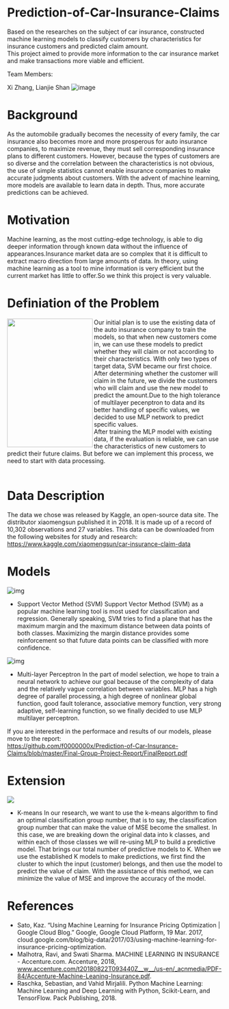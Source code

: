 # Prediction-of-Car-Insurance-Claims
Based on the researches on the subject of car insurance, constructed machine learning models to classify customers by characteristics for insurance customers and predicted claim amount.  
This project aimed to provide more information to the car insurance market and make transactions more viable and efficient.

Team Members: 

Xi Zhang, Lianjie Shan
![image](https://github.com/f0000000x/Prediction-of-Car-Insurance-Claims/blob/master/Images/carInsur.jpg)

# Background
As the automobile gradually becomes the necessity of every family, the car insurance also becomes more and more prosperous for auto insurance companies, to maximize revenue, they must sell corresponding insurance plans to different customers. However, because the types of customers are so diverse and the correlation between the characteristics is not obvious, the use of simple statistics cannot enable insurance companies to make accurate judgments about customers. With the advent of machine learning, more models are available to learn data in depth. Thus, more accurate predictions can be achieved.

# Motivation
Machine learning, as the most cutting-edge technology, is able to dig deeper information through known data without the influence of appearances.Insurance market data are so complex that it is difficult to extract macro direction from large amounts of data. In theory, using machine learning as a tool to mine information is very efficient but the current market has little to offer.So we think this project is very valuable.

# Definiation of the Problem

<img align="left" src="https://github.com/f0000000x/Prediction-of-Car-Insurance-Claims/blob/master/Images/frame.png" width="200" height="300" />  
Our initial plan is to use the existing data of the auto insurance company to train the models, so that when new customers come in, we can use these models to predict whether they will claim or not according to their characteristics. With only two types of target data, SVM became our first choice.<br/>  
After determining whether the customer will claim in the future, we divide the customers who will claim and use the new model to predict the amount.Due to the high tolerance of multilayer pecenptron to data and its better handling of specific values, we decided to use MLP network to predict specific values.<br/>    
After training the MLP model with existing data, if the evaluation is reliable, we can use the characteristics of new customers to predict their future claims. But before we can implement this process, we need to start with data processing.<br/>
<br/>

# Data Description
The data we chose was released by Kaggle, an open-source data site. The distributor xiaomengsun published it in 2018. It is made up of a record of 10,302 observations and 27 variables. This data can be downloaded from the following websites for study and research:
https://www.kaggle.com/xiaomengsun/car-insurance-claim-data

# Models
![img](https://github.com/f0000000x/Prediction-of-Car-Insurance-Claims/blob/master/Images/svm.png)
* Support Vector Method (SVM)
Support Vector Method (SVM) as a popular machine learning tool is most used for classification and regression. Generally speaking, SVM tries to find a plane that has the maximum margin and the maximum distance between data points of both classes. Maximizing the margin distance provides some reinforcement so that future data points can be classified with more confidence. 

![img](https://github.com/f0000000x/Prediction-of-Car-Insurance-Claims/blob/master/Images/mlp.png)
* Multi-layer Perceptron
In the part of model selection, we hope to train a neural network to achieve our goal because of the complexity of data and the relatively vague correlation between variables. MLP has a high degree of parallel processing, a high degree of nonlinear global function, good fault tolerance, associative memory function, very strong adaptive, self-learning function, so we finally decided to use MLP multilayer perceptron. 

If you are interested in the performace and results of our models, please move to the report:  
https://github.com/f0000000x/Prediction-of-Car-Insurance-Claims/blob/master/Final-Group-Project-Report/FinalReport.pdf  

# Extension
![](https://github.com/f0000000x/Prediction-of-Car-Insurance-Claims/blob/master/Images/k-means.png)
* K-means
In our research, we want to use the k-means algorithm to find an optimal classification group number, that is to say, the classification group number that can make the value of MSE become the smallest. In this case, we are breaking down the original data into k classes, and within each of those classes we will re-using MLP to build a predictive model. That brings our total number of predictive models to K.
When we use the established K models to make predictions, we first find the cluster to which the input (customer) belongs, and then use the model to predict the value of claim. With the assistance of this method, we can minimize the value of MSE and improve the accuracy of the model.

# References
* Sato, Kaz. “Using Machine Learning for Insurance Pricing Optimization | Google Cloud Blog.” Google, Google Cloud Platform, 19 Mar. 2017, cloud.google.com/blog/big-data/2017/03/using-machine-learning-for-insurance-pricing-optimization.
* Malhotra, Ravi, and Swati Sharma. MACHINE LEARNING IN INSURANCE - Accenture.com. Accenture, 2018, www.accenture.com/t20180822T093440Z__w__/us-en/_acnmedia/PDF-84/Accenture-Machine-Leaning-Insurance.pdf.
* Raschka, Sebastian, and Vahid Mirjalili. Python Machine Learning: Machine Learning and Deep Learning with Python, Scikit-Learn, and TensorFlow. Pack Publishing, 2018.


